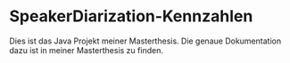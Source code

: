# SpeakerDiarization-Kennzahlen
Dies ist das Java Projekt meiner Masterthesis. 
Die genaue Dokumentation dazu ist in meiner Masterthesis zu finden.
